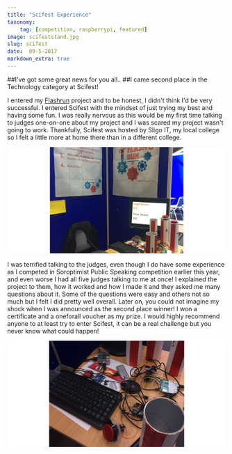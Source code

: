 ```yaml
---
title: "Scifest Experience"
taxonomy:
    tag: [competition, raspberrypi, featured]
image: scifeststand.jpg
slug: scifest
date:  09-5-2017
markdown_extra: true
---
```


##I've got some great news for you all..
##I came second place in the Technology category at Scifest!

I entered my [Flashrun](https://siofrakelleher.com/blog/flashrun) project and to be honest, I didn't think I'd be very successful. I entered Scifest with the mindset of just trying my best and having some fun.
I was really nervous as this would be my first time talking to judges one-on-one about my project and I was scared my project wasn't going to work. Thankfully, Scifest was hosted by Sligo IT, my local college so I felt a little more at home there than in a different college.

![scifeststand2.jpg](scifeststand2.jpg)

I was terrified talking to the judges, even though I do have some experience as I competed in Soroptimist Public Speaking competition earlier this year, and even worse I had all five judges talking to me at once! I explained the project to them, how it worked and how I made it and they asked me many questions about it. Some of the questions were easy and others not so much but I felt I did pretty well overall.
Later on, you could not imagine my shock when I was announced as the second place winner! I won a certificate and a oneforall voucher as my prize.
I would highly recommend anyone to at least try to enter Scifest, it can be a real challenge but you never know what could happen!

![scifeststand3.jpg](scifeststand3.jpg)




